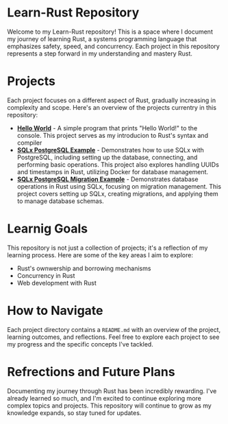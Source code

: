 # Learn-Rust Repository

Welcome to my Learn-Rust repository! This is a space where I document my journey of learning Rust, a systems programming language that emphasizes safety, speed, and concurrency. Each project in this repository represents a step forward in my understanding and mastery Rust.

# Projects

Each project focuses on a different aspect of Rust, gradually increasing in complexity and scope. Here's an overview of the projects currentry in this repository:

- **[Hello World](./rust_helloworld_1/)** - A simple program that prints "Hello World!" to the console. This project serves as my introducion to Rust's syntax and compiler
- **[SQLx PostgreSQL Example](./sqlx_postgresql)** - Demonstrates how to use SQLx with PostgreSQL, including setting up the database, connecting, and performing basic operations. This project also explores handling UUIDs and timestamps in Rust, utilizing Docker for database management.
- **[SQLx PostgreSQL Migration Example](./sqlx_postgresql_migration)** - Demonstrates database operations in Rust using SQLx, focusing on migration management. This project covers setting up SQLx, creating migrations, and applying them to manage database schemas.

# Learnig Goals

This repository is not just a collection of projects; it's a reflection of my learning process. Here are some of the key areas I aim to explore:

- Rust's ownwership and borrowing mechanisms
- Concurrency in Rust
- Web development with Rust

# How to Navigate

Each project directory contains a `README.md` with an overview of the project, learning outcomes, and reflections. Feel free to explore each project to see my progress and the specific concepts I've tackled.

# Refrections and Future Plans

Documenting my journey through Rust has been incredibly rewarding. I've already learned so much, and I'm excited to continue exploring more complex topics and projects. This repository will continue to grow as my knowledge expands, so stay tuned for updates.
